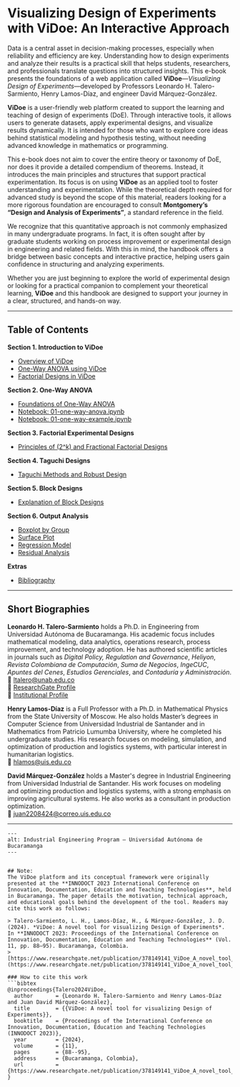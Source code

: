 # Visualizing Design of Experiments with ViDoe: An Interactive Approach

Data is a central asset in decision-making processes, especially when reliability and efficiency are key. Understanding how to design experiments and analyze their results is a practical skill that helps students, researchers, and professionals translate questions into structured insights. This e-book presents the foundations of a web application called **ViDoe**—*Visualizing Design of Experiments*—developed by Professors Leonardo H. Talero-Sarmiento, Henry Lamos-Díaz, and engineer David Márquez-González.

**ViDoe** is a user-friendly web platform created to support the learning and teaching of design of experiments (DoE). Through interactive tools, it allows users to generate datasets, apply experimental designs, and visualize results dynamically. It is intended for those who want to explore core ideas behind statistical modeling and hypothesis testing, without needing advanced knowledge in mathematics or programming.

This e-book does not aim to cover the entire theory or taxonomy of DoE, nor does it provide a detailed compendium of theorems. Instead, it introduces the main principles and structures that support practical experimentation. Its focus is on using **ViDoe** as an applied tool to foster understanding and experimentation. While the theoretical depth required for advanced study is beyond the scope of this material, readers looking for a more rigorous foundation are encouraged to consult **Montgomery’s “Design and Analysis of Experiments”**, a standard reference in the field.

We recognize that this quantitative approach is not commonly emphasized in many undergraduate programs. In fact, it is often sought after by graduate students working on process improvement or experimental design in engineering and related fields. With this in mind, the handbook offers a bridge between basic concepts and interactive practice, helping users gain confidence in structuring and analyzing experiments.

Whether you are just beginning to explore the world of experimental design or looking for a practical companion to complement your theoretical learning, **ViDoe** and this handbook are designed to support your journey in a clear, structured, and hands-on way.

---

## Table of Contents

**Section 1. Introduction to ViDoe**

- [Overview of ViDoe](#00-ViDoe-Introduction)  
- [One-Way ANOVA using ViDoe](#00-ViDoe-ANOVA-One-Way)  
- [Factorial Designs in ViDoe](#00-ViDoe-Factorial-Designs)

**Section 2. One-Way ANOVA**

- [Foundations of One-Way ANOVA](#01-anova-oneway)  
- [Notebook: 01-one-way-anova.ipynb](#01-one-way-anova)  
- [Notebook: 01-one-way-example.ipynb](#01-one-way-example)

**Section 3. Factorial Experimental Designs**

- [Principles of \(2^k\) and Fractional Factorial Designs](#00-ViDoe-Factorial-Designs)

**Section 4. Taguchi Designs**

- [Taguchi Methods and Robust Design](#05-Taguchi-Designs)

**Section 5. Block Designs**

- [Explanation of Block Designs](#04-block-designs)

**Section 6. Output Analysis**

- [Boxplot by Group](#03-Boxplot-by-group)  
- [Surface Plot](#03-Surface-plot)  
- [Regression Model](#03-regression-model)  
- [Residual Analysis](#03-residual-analysis)

**Extras**

- [Bibliography](#Bibliography)

---

## Short Biographies

**Leonardo H. Talero-Sarmiento** holds a Ph.D. in Engineering from Universidad Autónoma de Bucaramanga. His academic focus includes mathematical modeling, data analytics, operations research, process improvement, and technology adoption. He has authored scientific articles in journals such as *Digital Policy, Regulation and Governance*, *Heliyon*, *Revista Colombiana de Computación*, *Suma de Negocios*, *IngeCUC*, *Apuntes del Cenes*, *Estudios Gerenciales*, and *Contaduría y Administración*.  
📧 [ltalero@unab.edu.co](mailto:ltalero@unab.edu.co)  
🔗 [ResearchGate Profile](https://www.researchgate.net/profile/Leonardo-Talero?ev=hdr_xprf)  
🔗 [Institutional Profile](https://apolo.unab.edu.co/en/persons/leonardo-hernan-talero-sarmiento-3)

**Henry Lamos-Díaz** is a Full Professor with a Ph.D. in Mathematical Physics from the State University of Moscow. He also holds Master’s degrees in Computer Science from Universidad Industrial de Santander and in Mathematics from Patricio Lumumba University, where he completed his undergraduate studies. His research focuses on modeling, simulation, and optimization of production and logistics systems, with particular interest in humanitarian logistics.  
📧 [hlamos@uis.edu.co](mailto:hlamos@uis.edu.co)

**David Márquez-González** holds a Master's degree in Industrial Engineering from Universidad Industrial de Santander. His work focuses on modeling and optimizing production and logistics systems, with a strong emphasis on improving agricultural systems. He also works as a consultant in production optimization.  
📧 [juan2208424@correo.uis.edu.co](mailto:juan2208424@correo.uis.edu.co)

---

```{figure} images/INGENIERÍA-INDUSTRIAL_LOGO.png
---
alt: Industrial Engineering Program – Universidad Autónoma de Bucaramanga
---


## Note:
The ViDoe platform and its conceptual framework were originally presented at the **INNODOCT 2023 International Conference on Innovation, Documentation, Education and Teaching Technologies**, held in Bucaramanga. The paper details the motivation, technical approach, and educational goals behind the development of the tool. Readers may cite this work as follows:

> Talero-Sarmiento, L. H., Lamos-Díaz, H., & Márquez-González, J. D. (2024). *ViDoe: A novel tool for visualizing Design of Experiments*. In **INNODOCT 2023: Proceedings of the International Conference on Innovation, Documentation, Education and Teaching Technologies** (Vol. 11, pp. 88–95). Bucaramanga, Colombia.  
> [https://www.researchgate.net/publication/378149141_ViDoe_A_novel_tool_for_visualizing_Design_of_Experiments](https://www.researchgate.net/publication/378149141_ViDoe_A_novel_tool_for_visualizing_Design_of_Experiments)

### How to cite this work
```bibtex
@inproceedings{Talero2024ViDoe,
  author       = {Leonardo H. Talero-Sarmiento and Henry Lamos-Díaz and Juan David Márquez-González},
  title        = {{ViDoe: A novel tool for visualizing Design of Experiments}},
  booktitle    = {Proceedings of the International Conference on Innovation, Documentation, Education and Teaching Technologies (INNODOCT 2023)},
  year         = {2024},
  volume       = {11},
  pages        = {88--95},
  address      = {Bucaramanga, Colombia},
  url          = {https://www.researchgate.net/publication/378149141_ViDoe_A_novel_tool_for_visualizing_Design_of_Experiments}
}
